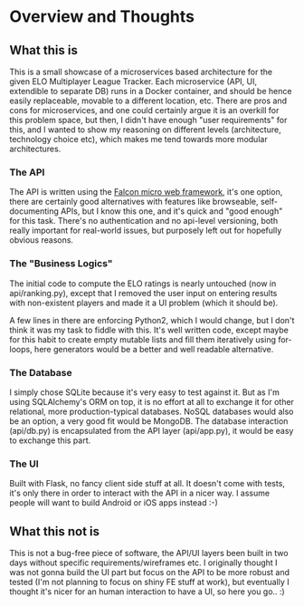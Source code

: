 # Overview and Thoughts

## What this is

This is a small showcase of a microservices based architecture for the given
ELO Multiplayer League Tracker. Each microservice (API, UI, extendible to
 separate DB) runs in a Docker container, and should be hence easily replaceable,
 movable to a different location, etc. There are pros and cons for microservices,
 and one could certainly argue it is an overkill for this problem space, but then,
 I didn't have enough "user requirements" for this, and I wanted to show my
 reasoning on different levels (architecture, technology choice etc), which makes
 me tend towards more modular architectures.

### The API

The API is written using the [Falcon micro web framework](https://falconframework.org/),
it's one option, there are certainly good alternatives with features like browseable,
self-documenting APIs, but I know this one, and it's quick and "good enough" for
this task. There's no authentication and no api-level versioning, both really
important for real-world issues, but purposely left out for hopefully obvious
reasons.

### The "Business Logics"

The initial code to compute the ELO ratings is nearly untouched (now in
api/ranking.py), except that I removed the user input on entering results with
non-existent players and made it a UI problem (which it should be).

A few lines in there are enforcing Python2, which I would change, but I don't think
it was my task to fiddle with this. It's well written code, except maybe for
this habit to create empty mutable lists and fill them iteratively using
for-loops, here generators would be a better and well readable alternative.

### The Database

I simply chose SQLite because it's very easy to test against it. But as I'm using
SQLAlchemy's ORM on top, it is no effort at all to exchange it for other relational,
more production-typical databases. NoSQL databases would also be an option, a
very good fit would be MongoDB. The database interaction (api/db.py) is encapsulated
from the API layer (api/app.py), it would be easy to exchange this part.

### The UI

Built with Flask, no fancy client side stuff at all. It doesn't come with tests,
it's only there in order to interact with the API in a nicer way. I assume people
will want to build Android or iOS apps instead :-)

## What this not is

This is not a bug-free piece of software, the API/UI layers been built in two
days without specific requirements/wireframes etc. I originally thought I was
not gonna build the UI part but focus on the API to be more robust and tested
(I'm not planning to focus on shiny FE stuff at work),
but eventually I thought it's nicer for an human interaction to have a UI, so
here you go.. :)

